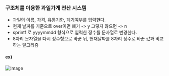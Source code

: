 ### 구조체를 이용한 과일가게 전산 시스템

* 과일의 이름, 가격, 유통기한, 폐기여부를 입력한다.
* 현재 날짜를 기준으로 over이면 폐기 -> y 그렇지 않으면 -> n
* sprintf 로 yyyymmdd 형식으로 입력한 정수를 문자열로 변경한다.
* 8자리 문자열을 다시 정수형으로 바꾼 뒤, 현재날짜를 8자리 정수로 바꾼 값과 비교하는 알고리즘

#### ex)

![image](https://user-images.githubusercontent.com/90320005/180140162-46464f33-73fc-4c8e-9fa8-2c2eddd913f9.png)
